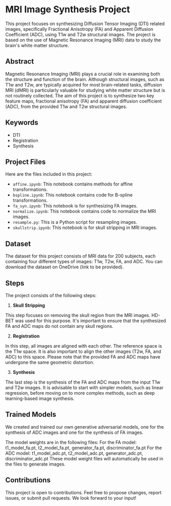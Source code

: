# MRI Image Synthesis Project

This project focuses on synthesizing Diffusion Tensor Imaging (DTI) related images, specifically Fractional Anisotropy (FA) and Apparent Diffusion Coefficient (ADC), using T1w and T2w structural images. The project is based on the use of Magnetic Resonance Imaging (MRI) data to study the brain's white matter structure.

## Abstract

Magnetic Resonance Imaging (MRI) plays a crucial role in examining both the structure and function of the brain. Although structural images, such as T1w and T2w, are typically acquired for most brain-related tasks, diffusion MRI (dMRI) is particularly valuable for studying white matter structure but is not routinely collected. The aim of this project is to synthesize two key feature maps, fractional anisotropy (FA) and apparent diffusion coefficient (ADC), from the provided T1w and T2w structural images.

## Keywords

* DTI
* Registration
* Synthesis

## Project Files

Here are the files included in this project:

* `affine.ipynb`: This notebook contains methods for affine transformations.
* `bspline.ipynb`: This notebook contains code for B-spline transformations.
* `fa_syn.ipynb`: This notebook is for synthesizing FA images.
* `normalize.ipynb`: This notebook contains code to normalize the MRI images.
* `resample.py`: This is a Python script for resampling images.
* `skullstrip.ipynb`: This notebook is for skull stripping in MRI images.

## Dataset

The dataset for this project consists of MRI data for 200 subjects, each containing four different types of images: T1w, T2w, FA, and ADC. You can download the dataset on OneDrive (link to be provided).

## Steps

The project consists of the following steps:

1. **Skull Stripping**

This step focuses on removing the skull region from the MRI images. HD-BET was used for this purpose. It's important to ensure that the synthesized FA and ADC maps do not contain any skull regions.

2. **Registration**

In this step, all images are aligned with each other. The reference space is the T1w space. It is also important to align the other images (T2w, FA, and ADC) to this space. Please note that the provided FA and ADC maps have undergone the same geometric distortion.

3. **Synthesis**

The last step is the synthesis of the FA and ADC maps from the input T1w and T2w images. It is advisable to start with simpler models, such as linear regression, before moving on to more complex methods, such as deep learning-based image synthesis.

## Trained Models
We created and trained our own generative adversarial models, one for the synthesis of ADC images and one for the synthesis of FA images.

The model weights are in the following files: For the FA model: t1_model_fa.pt, t2_model_fa.pt, generator_fa.pt, discriminator_fa.pt For the ADC model: t1_model_adc.pt, t2_model_adc.pt, generator_adc.pt, discriminator_adc.pt These model weight files will automatically be used in the files to generate images.

## Contributions

This project is open to contributions. Feel free to propose changes, report issues, or submit pull requests. We look forward to your input!


